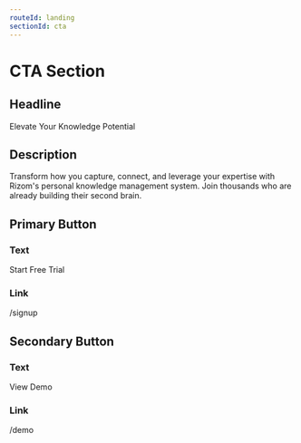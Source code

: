 ```yaml
---
routeId: landing
sectionId: cta
---
```


# CTA Section

## Headline

Elevate Your Knowledge Potential

## Description

Transform how you capture, connect, and leverage your expertise with Rizom's personal knowledge management system. Join thousands who are already building their second brain.

## Primary Button

### Text

Start Free Trial

### Link

/signup

## Secondary Button

### Text

View Demo

### Link

/demo
